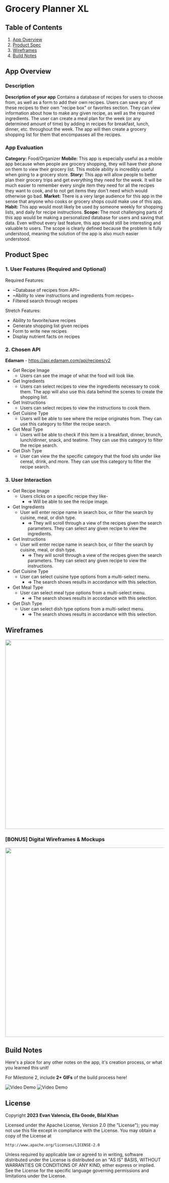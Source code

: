 # **Grocery Planner XL**

## Table of Contents

1. [App Overview](#App-Overview)
1. [Product Spec](#Product-Spec)
1. [Wireframes](#Wireframes)
1. [Build Notes](#Build-Notes)

## App Overview

### Description 

**Description of your app** 
Contains a database of recipes for users to choose from, as well as a form to add their own recipes. Users can save any of these recipes to their own "recipe box" or favorites section. They can view information about how to make any given recipe, as well as the required ingredients. The user can create a meal plan for the week (or any determined amount of time) by adding in recipes for breakfast, lunch, dinner, etc. throughout the week. The app will then create a grocery shopping list for them that encompasses all the recipes.                             
                            

### App Evaluation

<!-- Evaluation of your app across the following attributes -->


**Category:** Food/Organizer
**Mobile:** This app is especially useful as a mobile app because when people are grocery shopping, they will have their phone on them to view their grocery list. This mobile ability is incredibly useful when going to a grocery store.
**Story:** This app will allow people to better plan their grocery trips and get everything they need for the week. It will be much easier to remember every single item they need for all the recipes they want to cook, and to not get items they don't need which would otherwise go bad.
**Market:** There is a very large audience for this app in the sense that anyone who cooks or grocery shops could make use of this app.
**Habit:** This app would most likely be used by someone weekly for shopping lists, and daily for recipe instructions.
**Scope:** The most challenging parts of this app would be making a personalized database for users and saving that data. Even without every last feature, this app would still be interesting and valuable to users. The scope is clearly defined because the problem is fully understood, meaning the solution of the app is also much easier understood.
## Product Spec

### 1. User Features (Required and Optional)

Required Features:

- ~Database of recipes from API~
- ~Ability to view instructions and ingredients from recipes~
- Filtered search through recipes

Stretch Features:

- Ability to favorite/save recipes
- Generate shopping list given recipes
- Form to write new recipes
- Display nutrient facts on recipes

### 2. Chosen API
**Edamam** - https://api.edamam.com/api/recipes/v2 
- Get Recipe Image
  - Users can see the image of what the food will look like.
- Get Ingredients
    - Users can select recipes to view the ingredients necessary to cook them. The app will also use this data behind the scenes to create the shopping list.
- Get Instructions
    - Users can select recipes to view the instructions to cook them. 
- Get Cuisine Type
    - Users will be able to see where the recipe originates from. They can use this category to filter the recipe search.
- Get Meal Type
    - Users will be able to check if this item is a breakfast, dinner, brunch, lunch/dinner, snack, and teatime. They can use this category to filter the recipe search.
- Get Dish Type
    - User can view the the specific category that the food sits under like cereal, drink, and more. They can use this category to filter the recipe search.

### 3. User Interaction


- Get Recipe Image
    - Users clicks on a specific recipe they like-
        - => Will be able to see the recipe image. 
- Get Ingredients
    - User will enter recipe name in search box, or filter the search by cuisine, meal, or dish type. 
        - => They will scroll through a view of the recipes given the search parameters. They can select any given recipe to view the ingredients.
- Get Instructions
    - User will enter recipe name in search box, or filter the search by cuisine, meal, or dish type. 
        - => They will scroll through a view of the recipes given the search parameters. They can select any given recipe to view the instructions.
- Get Cuisine Type
    - User can select cuisine type options from a multi-select menu. 
        - => The search shows results in accordance with this selection.
- Get Meal Type
    - User can select meal type options from a multi-select menu. 
        - => The search shows results in accordance with this selection.
- Get Dish Type
    - User can select dish type options from a multi-select menu. 
        - => The search shows results in accordance with this selection.

## Wireframes

<!-- Add picture of your hand sketched wireframes in this section -->
<img src="https://cdn.discordapp.com/attachments/1097666145751945277/1097692293382819972/IMG_5148.jpg" width=600>

### [BONUS] Digital Wireframes & Mockups

<img src="https://drive.google.com/uc?export=view&id=1Aaqgiv4rRAUJG-JKMmOfPIcnIB-md9Q3" width=600>

## Build Notes

Here's a place for any other notes on the app, it's creation 
process, or what you learned this unit!  

For Milestone 2, include **2+ GIFs** of the build process here!


<img src='http://i.imgur.com/Ir2Mwsc.gif' title='Video Demo' width='' alt='Video Demo' />


<img src='http://i.imgur.com/9Qika2H.gif' title='Video Demo' width='' alt='Video Demo' />

## License

Copyright **2023** **Evan Valencia, Ella Goode, Bilal Khan**

Licensed under the Apache License, Version 2.0 (the "License");
you may not use this file except in compliance with the License.
You may obtain a copy of the License at

    http://www.apache.org/licenses/LICENSE-2.0

Unless required by applicable law or agreed to in writing, software
distributed under the License is distributed on an "AS IS" BASIS,
WITHOUT WARRANTIES OR CONDITIONS OF ANY KIND, either express or implied.
See the License for the specific language governing permissions and
limitations under the License.
